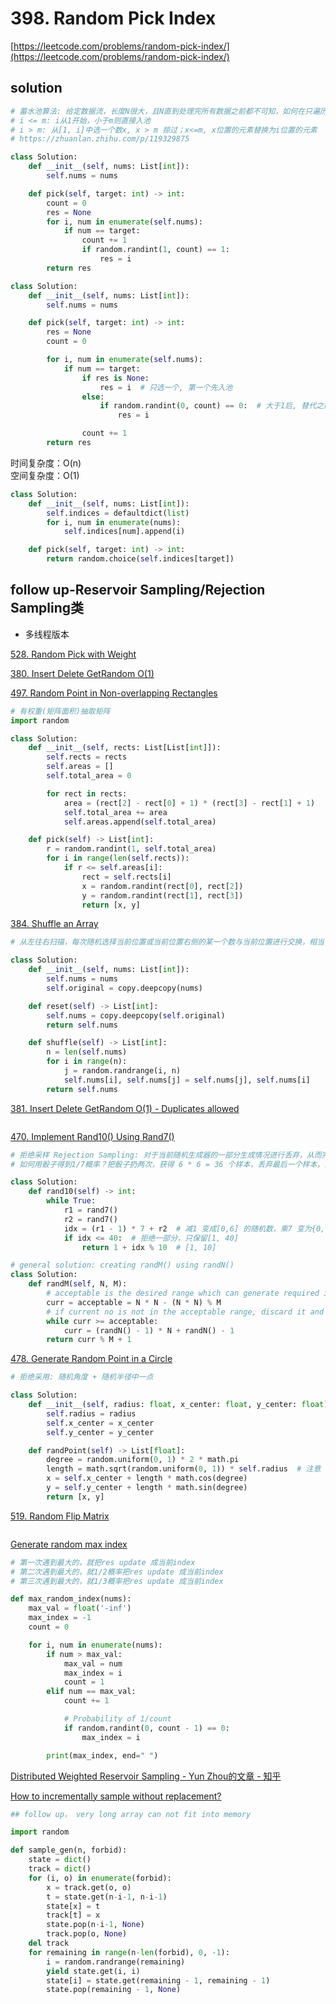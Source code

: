 # 398. Random Pick Index
[https://leetcode.com/problems/random-pick-index/](https://leetcode.com/problems/random-pick-index/)


## solution

```python
# 蓄水池算法: 给定数据流，长度N很大，且N直到处理完所有数据之前都不可知，如何在只遍历一遍数据（O(N)）的情况下，随机选取出m个不重复的数据
# i <= m: i从1开始，小于m则直接入池
# i > m: 从[1, i]中选一个数x, x > m 掠过；x<=m, x位置的元素替换为i位置的元素
# https://zhuanlan.zhihu.com/p/119329875

class Solution:
    def __init__(self, nums: List[int]):
        self.nums = nums

    def pick(self, target: int) -> int:
        count = 0
        res = None
        for i, num in enumerate(self.nums):
            if num == target:
                count += 1
                if random.randint(1, count) == 1:
                    res = i
        return res
```

```python
class Solution:
    def __init__(self, nums: List[int]):
        self.nums = nums

    def pick(self, target: int) -> int:
        res = None
        count = 0

        for i, num in enumerate(self.nums):
            if num == target:
                if res is None:
                    res = i  # 只选一个, 第一个先入池
                else:
                    if random.randint(0, count) == 0:  # 大于1后, 替代之前的概率 1/(cnt-1) 取决于count是否加上了自身
                        res = i

                count += 1
        return res
```
时间复杂度：O(n) <br>
空间复杂度：O(1)


```python
class Solution:
    def __init__(self, nums: List[int]):
        self.indices = defaultdict(list)
        for i, num in enumerate(nums):
            self.indices[num].append(i)

    def pick(self, target: int) -> int:
        return random.choice(self.indices[target])
```


## follow up-Reservoir Sampling/Rejection Sampling类

- 多线程版本

[528. Random Pick with Weight](../00_binary_search/528.%20Random%20Pick%20with%20Weight.md)

[380. Insert Delete GetRandom O(1)](../03_hash/380.%20Insert%20Delete%20GetRandom%20O(1).md)

[497. Random Point in Non-overlapping Rectangles](https://leetcode.com/problems/random-point-in-non-overlapping-rectangles/description/)
```python
# 有权重(矩阵面积)抽取矩阵
import random

class Solution:
    def __init__(self, rects: List[List[int]]):
        self.rects = rects
        self.areas = []
        self.total_area = 0

        for rect in rects:
            area = (rect[2] - rect[0] + 1) * (rect[3] - rect[1] + 1)
            self.total_area += area
            self.areas.append(self.total_area)

    def pick(self) -> List[int]:
        r = random.randint(1, self.total_area)
        for i in range(len(self.rects)):
            if r <= self.areas[i]:
                rect = self.rects[i]
                x = random.randint(rect[0], rect[2])
                y = random.randint(rect[1], rect[3])
                return [x, y]
```

[384. Shuffle an Array](https://leetcode.com/problems/shuffle-an-array/)
```python
# 从左往右扫描，每次随机选择当前位置或当前位置右侧的某一个数与当前位置进行交换，相当于随机抽取一个

class Solution:
    def __init__(self, nums: List[int]):
        self.nums = nums
        self.original = copy.deepcopy(nums)

    def reset(self) -> List[int]:
        self.nums = copy.deepcopy(self.original)
        return self.nums

    def shuffle(self) -> List[int]:
        n = len(self.nums)
        for i in range(n):
            j = random.randrange(i, n)
            self.nums[i], self.nums[j] = self.nums[j], self.nums[i]
        return self.nums
```

[381. Insert Delete GetRandom O(1) - Duplicates allowed](https://leetcode.com/problems/insert-delete-getrandom-o1-duplicates-allowed/description/)
```python

```

[470. Implement Rand10() Using Rand7()](https://leetcode.com/problems/implement-rand10-using-rand7/description/)
```python
# 拒绝采样 Rejection Sampling: 对于当前随机生成器的一部分生成情况进行丢弃，从而完成实现利用给定的随机生成器得到我们需要的概率分布
# 如何用骰子得到1/7概率？把骰子扔两次，获得 6 * 6 = 36 个样本，丢弃最后一个样本，剩下的 35 个样本平分成 7 份，对应的概率值便为 1/7 

class Solution:
    def rand10(self) -> int:
        while True:
            r1 = rand7()
            r2 = rand7()
            idx = (r1 - 1) * 7 + r2  # 减1 变成[0,6] 的随机数，乘7 变为{0,7,14,21,28,35,42} 中的随机数，加col 变为[1,49]的随机数
            if idx <= 40:  # 拒绝一部分，只保留[1, 40]
                return 1 + idx % 10  # [1, 10]
```

```python
# general solution: creating randM() using randN()
class Solution:
    def randM(self, N, M):
        # acceptable is the desired range which can generate required integer directly
        curr = acceptable = N * N - (N * N) % M 
        # if current no is not in the acceptable range, discard it and repeat the process again
        while curr >= acceptable:
            curr = (randN() - 1) * N + randN() - 1
        return curr % M + 1
```

[478. Generate Random Point in a Circle](https://leetcode.com/problems/generate-random-point-in-a-circle/description/)
```python
# 拒绝采用: 随机角度 + 随机半径中一点

class Solution:
    def __init__(self, radius: float, x_center: float, y_center: float):
        self.radius = radius
        self.x_center = x_center
        self.y_center = y_center

    def randPoint(self) -> List[float]:
        degree = random.uniform(0, 1) * 2 * math.pi
        length = math.sqrt(random.uniform(0, 1)) * self.radius  # 注意 sqrt, pi * r^2
        x = self.x_center + length * math.cos(degree)
        y = self.y_center + length * math.sin(degree)
        return [x, y]
```

[519. Random Flip Matrix](https://leetcode.com/problems/random-flip-matrix/description/)
```python

```


[Generate random max index](https://stackoverflow.com/questions/46738167/how-to-randomly-return-the-index-of-one-of-the-maximum-elements-in-a-list-in-pyt)
```python
# 第一次遇到最大的，就把res update 成当前index
# 第二次遇到最大的，就1/2概率把res update 成当前index
# 第三次遇到最大的，就1/3概率把res update 成当前index

def max_random_index(nums):
    max_val = float('-inf')
    max_index = -1
    count = 0

    for i, num in enumerate(nums):
        if num > max_val:
            max_val = num
            max_index = i
            count = 1
        elif num == max_val:
            count += 1

            # Probability of 1/count
            if random.randint(0, count - 1) == 0:
                max_index = i

        print(max_index, end=" ")
```


[Distributed Weighted Reservoir Sampling - Yun Zhou的文章 - 知乎](https://zhuanlan.zhihu.com/p/139935966)


[How to incrementally sample without replacement?](https://stackoverflow.com/questions/18921302/how-to-incrementally-sample-without-replacement)
```python
## follow up， very long array can not fit into memory

import random

def sample_gen(n, forbid):
    state = dict()
    track = dict()
    for (i, o) in enumerate(forbid):
        x = track.get(o, o)
        t = state.get(n-i-1, n-i-1)
        state[x] = t
        track[t] = x
        state.pop(n-i-1, None)
        track.pop(o, None)
    del track
    for remaining in range(n-len(forbid), 0, -1):
        i = random.randrange(remaining)
        yield state.get(i, i)
        state[i] = state.get(remaining - 1, remaining - 1)
        state.pop(remaining - 1, None)
```
